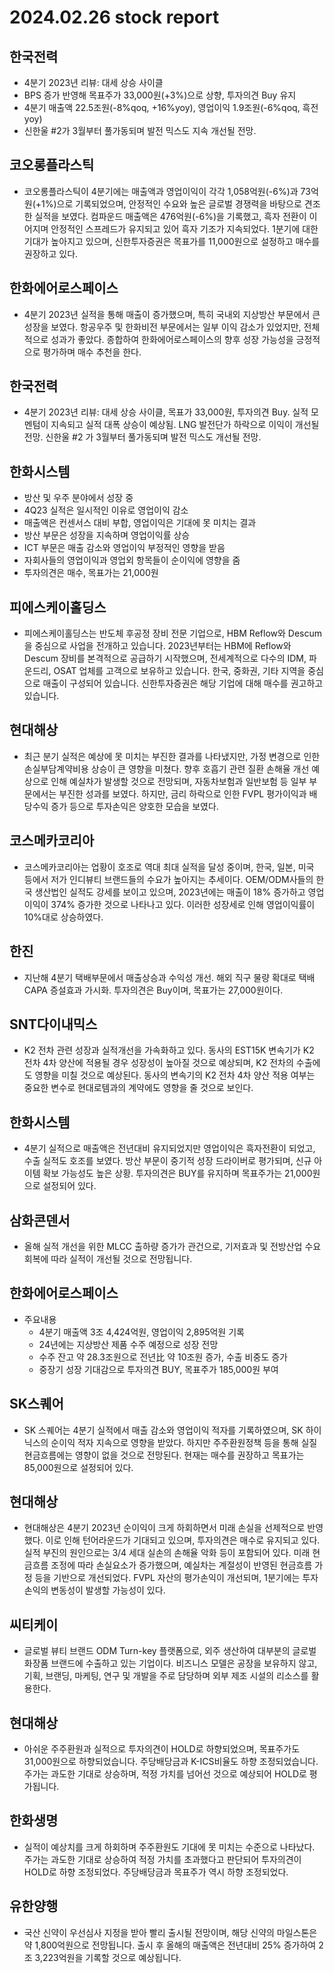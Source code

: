 # 2024.02.26 stock report
## 한국전력
- 4분기 2023년 리뷰: 대세 상승 사이클
- BPS 증가 반영해 목표주가 33,000원(+3%)으로 상향, 투자의견 Buy 유지
- 4분기 매출액 22.5조원(-8%qoq, +16%yoy), 영업이익 1.9조원(-6%qoq, 흑전yoy)
- 신한울 #2가 3월부터 풀가동되며 발전 믹스도 지속 개선될 전망.
## 코오롱플라스틱
- 코오롱플라스틱이 4분기에는 매출액과 영업이익이 각각 1,058억원(-6%)과 73억원(+1%)으로 기록되었으며, 안정적인 수요와 높은 글로벌 경쟁력을 바탕으로 견조한 실적을 보였다. 컴파운드 매출액은 476억원(-6%)을 기록했고, 흑자 전환이 이어지며 안정적인 스프레드가 유지되고 있어 흑자 기조가 지속되었다. 1분기에 대한 기대가 높아지고 있으며, 신한투자증권은 목표가를 11,000원으로 설정하고 매수를 권장하고 있다.
## 한화에어로스페이스
- 4분기 2023년 실적을 통해 매출이 증가했으며, 특히 국내외 지상방산 부문에서 큰 성장을 보였다. 항공우주 및 한화비전 부문에서는 일부 이익 감소가 있었지만, 전체적으로 성과가 좋았다. 종합하여 한화에어로스페이스의 향후 성장 가능성을 긍정적으로 평가하며 매수 추천을 한다.
## 한국전력
- 4분기 2023년 리뷰: 대세 상승 사이클, 목표가 33,000원, 투자의견 Buy. 실적 모멘텀이 지속되고 실적 대폭 상승이 예상됨. LNG 발전단가 하락으로 이익이 개선될 전망. 신한울 #2 가 3월부터 풀가동되며 발전 믹스도 개선될 전망.
## 한화시스템
- 방산 및 우주 분야에서 성장 중
- 4Q23 실적은 일시적인 이유로 영업이익 감소
- 매출액은 컨센서스 대비 부합, 영업이익은 기대에 못 미치는 결과
- 방산 부문은 성장을 지속하며 영업이익률 상승
- ICT 부문은 매출 감소와 영업이익 부정적인 영향을 받음
- 자회사들의 영업이익과 영업외 항목들이 순이익에 영향을 줌
- 투자의견은 매수, 목표가는 21,000원
## 피에스케이홀딩스
- 피에스케이홀딩스는 반도체 후공정 장비 전문 기업으로, HBM Reflow와 Descum을 중심으로 사업을 전개하고 있습니다. 2023년부터는 HBM에 Reflow와 Descum 장비를 본격적으로 공급하기 시작했으며, 전세계적으로 다수의 IDM, 파운드리, OSAT 업체를 고객으로 보유하고 있습니다. 한국, 중화권, 기타 지역을 중심으로 매출이 구성되어 있습니다. 신한투자증권은 해당 기업에 대해 매수를 권고하고 있습니다.
## 현대해상
- 최근 분기 실적은 예상에 못 미치는 부진한 결과를 나타냈지만, 가정 변경으로 인한 손실부담계약비용 상승이 큰 영향을 미쳤다. 향후 호흡기 관련 질환 손해율 개선 예상으로 인해 예실차가 발생할 것으로 전망되며, 자동차보험과 일반보험 등 일부 부문에서는 부진한 성과를 보였다. 하지만, 금리 하락으로 인한 FVPL 평가이익과 배당수익 증가 등으로 투자손익은 양호한 모습을 보였다. 
## 코스메카코리아
- 코스메카코리아는 업황이 호조로 역대 최대 실적을 달성 중이며, 한국, 일본, 미국 등에서 저가 인디뷰티 브랜드들의 수요가 높아지는 추세이다. OEM/ODM사들의 한국 생산법인 실적도 강세를 보이고 있으며, 2023년에는 매출이 18% 증가하고 영업이익이 374% 증가한 것으로 나타나고 있다. 이러한 성장세로 인해 영업이익률이 10%대로 상승하였다.
## 한진
- 지난해 4분기 택배부문에서 매출상승과 수익성 개선. 해외 직구 물량 확대로 택배 CAPA 증설효과 가시화. 투자의견은 Buy이며, 목표가는 27,000원이다.
## SNT다이내믹스
- K2 전차 관련 성장과 실적개선을 가속화하고 있다. 동사의 EST15K 변속기가 K2 전차 4차 양산에 적용될 경우 성장성이 높아질 것으로 예상되며, K2 전차의 수출에도 영향을 미칠 것으로 예상된다. 동사의 변속기의 K2 전차 4차 양산 적용 여부는 중요한 변수로 현대로템과의 계약에도 영향을 줄 것으로 보인다.
## 한화시스템
- 4분기 실적으로 매출액은 전년대비 유지되었지만 영업이익은 흑자전환이 되었고, 수출 실적도 호조를 보였다. 방산 부문이 중기적 성장 드라이버로 평가되며, 신규 아이템 확보 가능성도 높은 상황. 투자의견은 BUY를 유지하며 목표주가는 21,000원으로 설정되어 있다.
## 삼화콘덴서
- 올해 실적 개선을 위한 MLCC 출하량 증가가 관건으로, 기저효과 및 전방산업 수요 회복에 따라 실적이 개선될 것으로 전망됩니다.
## 한화에어로스페이스
- 주요내용
   - 4분기 매출액 3조 4,424억원, 영업이익 2,895억원 기록
   - 24년에는 지상방산 제품 수주 예정으로 성장 전망
   - 수주 잔고 약 28.3조원으로 전년比 약 10조원 증가, 수출 비중도 증가
   - 중장기 성장 기대감으로 투자의견 BUY, 목표주가 185,000원 부여
## SK스퀘어
- SK 스퀘어는 4분기 실적에서 매출 감소와 영업이익 적자를 기록하였으며, SK 하이닉스의 순이익 적자 지속으로 영향을 받았다. 하지만 주주환원정책 등을 통해 실질 현금흐름에는 영향이 없을 것으로 전망된다. 현재는 매수를 권장하고 목표가는 85,000원으로 설정되어 있다.
## 현대해상
- 현대해상은 4분기 2023년 순이익이 크게 하회하면서 미래 손실을 선제적으로 반영했다. 이로 인해 턴어라운드가 기대되고 있으며, 투자의견은 매수로 유지되고 있다. 실적 부진의 원인으로는 3/4 세대 실손의 손해율 악화 등이 포함되어 있다. 미래 현금흐름 조정에 따라 손실요소가 증가했으며, 예실차는 계절성이 반영된 현금흐름 가정 등을 기반으로 개선되었다. FVPL 자산의 평가손익이 개선되며, 1분기에는 투자손익의 변동성이 발생할 가능성이 있다.
## 씨티케이
- 글로벌 뷰티 브랜드 ODM Turn-key 플랫폼으로, 외주 생산하여 대부분의 글로벌 화장품 브랜드에 수출하고 있는 기업이다. 비즈니스 모델은 공장을 보유하지 않고, 기획, 브랜딩, 마케팅, 연구 및 개발을 주로 담당하며 외부 제조 시설의 리소스를 활용한다.
## 현대해상
- 아쉬운 주주환원과 실적으로 투자의견이 HOLD로 하향되었으며, 목표주가도 31,000원으로 하향되었습니다. 주당배당금과 K-ICS비율도 하향 조정되었습니다. 주가는 과도한 기대로 상승하며, 적정 가치를 넘어선 것으로 예상되어 HOLD로 평가됩니다.

## 한화생명
- 실적이 예상치를 크게 하회하며 주주환원도 기대에 못 미치는 수준으로 나타났다. 주가는 과도한 기대로 상승하여 적정 가치를 초과했다고 판단되어 투자의견이 HOLD로 하향 조정되었다. 주당배당금과 목표주가 역시 하향 조정되었다.
## 유한양행
- 국산 신약이 우선심사 지정을 받아 빨리 출시될 전망이며, 해당 신약의 마일스톤은 약 1,800억원으로 전망됩니다. 출시 후 올해의 매출액은 전년대비 25% 증가하여 2조 3,223억원을 기록할 것으로 예상됩니다.